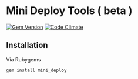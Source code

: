 Mini Deploy Tools ( beta )
=================================================

[![Gem Version](https://badge.fury.io/rb/mini_deploy.svg)](https://badge.fury.io/rb/mini_deploy)
[![Code Climate](https://codeclimate.com/github/guanting112/mini_deploy/badges/gpa.svg)](https://codeclimate.com/github/guanting112/mini_deploy)

Installation
--------

Via Rubygems

```shell
gem install mini_deploy
```

